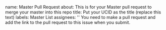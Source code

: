 name: Master Pull Request
about: This is for your Master pull request to merge your master into this repo
title: Put your UCID as the title (replace this text)
labels: Master List
assignees: ''
You need to make a pull request and add the link to the pull request to this issue when you submit.